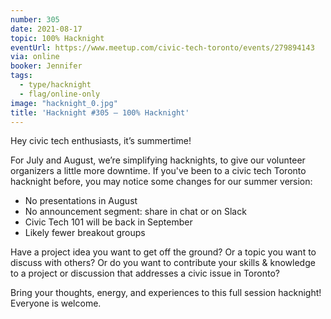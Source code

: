 ```yaml
---
number: 305
date: 2021-08-17
topic: 100% Hacknight
eventUrl: https://www.meetup.com/civic-tech-toronto/events/279894143
via: online
booker: Jennifer
tags:
  - type/hacknight
  - flag/online-only
image: "hacknight_0.jpg"
title: 'Hacknight #305 – 100% Hacknight'
---
```


Hey civic tech enthusiasts, it’s summertime!

For July and August, we’re simplifying hacknights, to give our volunteer organizers a little more downtime. If you've been to a civic tech Toronto hacknight before, you may notice some changes for our summer version:

- No presentations in August
- No announcement segment: share in chat or on Slack
- Civic Tech 101 will be back in September
- Likely fewer breakout groups

Have a project idea you want to get off the ground? Or a topic you want to discuss with others? Or do you want to contribute your skills & knowledge to a project or discussion that addresses a civic issue in Toronto?

Bring your thoughts, energy, and experiences to this full session hacknight! Everyone is welcome.